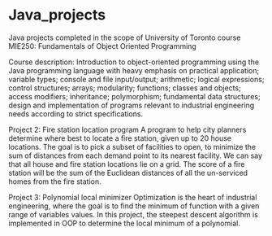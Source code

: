 # Java_projects
Java projects completed in the scope of University of Toronto course MIE250: Fundamentals of Object Oriented Programming

Course description:
Introduction to object-oriented programming using the Java programming language with heavy emphasis on practical application; variable types; console and file input/output; arithmetic; logical expressions; control structures; arrays; modularity; functions; classes and objects; access modifiers; inheritance; polymorphism; fundamental data structures; design and implementation of programs relevant to industrial engineering needs according to strict specifications.

Project 2: Fire station location program
A program to help city planners determine where best to locate a fire station, given up to 20 house locations. The goal is to pick a subset of facilities to open, to minimize the sum of distances from each demand point to its nearest facility. 
We can say that all house and fire station locations lie on a grid. The score of a fire station will be the sum of the Euclidean distances of all the un-serviced homes from the fire station.

Project 3: Polynomial local minimizer
Optimization is the heart of industrial engineering, where the goal is to find the minimum of function with a given range of variables values. In this project, the steepest descent algorithm is implemented in OOP to determine the local minimum of a polynomial. 
